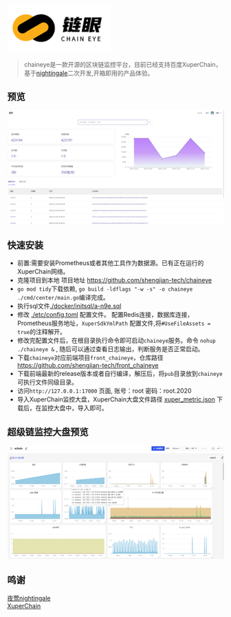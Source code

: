 <img src="doc/img/chaineye.png" width="240">

>chaineye是一款开源的区块链监控平台，目前已经支持百度XuperChain，基于[nightingale](https://github.com/ccfos/nightingale)二次开发,开箱即用的产品体验。


## 预览
<img src="doc/img/overview.png" width="800">

## 快速安装
- 前置:需要安装Prometheus或者其他工具作为数据源。已有正在运行的XuperChain网络。
- 克隆项目到本地 项目地址 https://github.com/shengjian-tech/chaineye
- `go mod tidy`下载依赖, `go build -ldflags "-w -s" -o chaineye ./cmd/center/main.go`编译完成。
- 执行sql文件[./docker/initsql/a-n9e.sql](./docker/initsql/a-n9e.sql) 
- 修改 [./etc/config.toml](./etc/config.toml) 配置文件。 配置Redis连接，数据库连接，Prometheus服务地址，`XuperSdkYmlPath` 配置文件,将```#UseFileAssets = true```的注释解开。
- 修改完配置文件后，在根目录执行命令即可启动`chaineye`服务。命令 `nohup ./chaineye &` , 随后可以通过查看日志输出，判断服务是否正常启动。
- 下载`chaineye`对应前端项目`front_chaineye`，仓库路径 https://github.com/shengjian-tech/front_chaineye
- 下载前端最新的release版本或者自行编译，解压后，将`pub`目录放到`chaineye`可执行文件同级目录。
- 访问`http://127.0.0.1:17000` 页面, 账号：root 密码：root.2020  
- 导入XuperChain监控大盘，XuperChain大盘文件路径 [xuper_metric.json](./xuper_metric.json) 下载后，在监控大盘中，导入即可。

## 超级链监控大盘预览
<img src="doc/img/metric.png" width="800">


## 鸣谢
[夜莺nightingale](https://github.com/ccfos/nightingale)  
[XuperChain](https://github.com/xuperchain/xuperchain)
